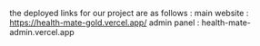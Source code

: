 the deployed links for our project are as follows : 
main website : https://health-mate-gold.vercel.app/
admin panel : health-mate-admin.vercel.app
